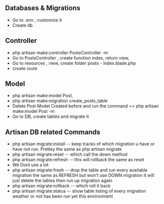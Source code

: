 ## Databases & Migrations

- Go to .env , customize it 
- Create db

## Controller
- php artisan make:controller PostsController -m
- Go to PostsController , create function index, return view,
- Go to resources , view, create folder posts - index.blade.php
- create route  

## Model
- php artisan make:model Post,
- php artisan make:migration create_posts_table
- Delete Post Model Created before and run the command == php artisan make:model Post -m
- Go to DB, create tables and migrate it 

## Artisan DB related Commands 
- php artisan migrate:install  -- keep tracks of which migration u have or have not run.   Prettey the same as php artisan migrate
- php artisan migrate:reset  -- which call the down method 
- php artisan migrate:refresh  -- this will rollback  the same as reset
- We Dont use a lot  
- php artisan migrate:fresh  -- drop the table  and run every available migration the same as REFRESH but won't use DOWN migration it will just delete the tables then run up migration again
- php artisan migrate:rollback  -- which roll it back 
- php artisan migrate:status  -- show table listing of every migration weather or not has been run yet this environment 

